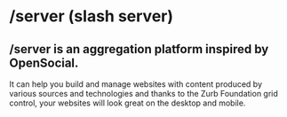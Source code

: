 /server (slash server) 
======================

/server is an aggregation platform inspired by OpenSocial. 
----------------------------------------------------------

It can help you build and manage websites with content produced by various sources and technologies and thanks to the Zurb Foundation grid control, your websites will look great on the desktop and mobile.

